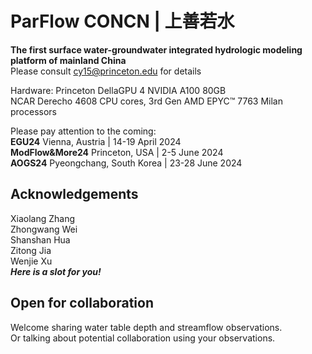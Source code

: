 # ParFlow CONCN | 上善若水  
**The first surface water-groundwater integrated hydrologic modeling platform of mainland China**  
Please consult cy15@princeton.edu for details  

Hardware:
Princeton DellaGPU 4 NVIDIA A100 80GB  
NCAR Derecho 4608 CPU cores, 3rd Gen AMD EPYC™ 7763 Milan processors

Please pay attention to the coming:  
**EGU24**  Vienna, Austria | 14-19 April 2024  
**ModFlow&More24**  Princeton, USA | 2-5 June 2024  
**AOGS24**  Pyeongchang, South Korea | 23-28 June 2024  
## Acknowledgements  
Xiaolang Zhang  
Zhongwang Wei  
Shanshan Hua  
Zitong Jia  
Wenjie Xu  
***Here is a slot for you!***
## Open for collaboration
Welcome sharing water table depth and streamflow observations.  
Or talking about potential collaboration using your observations.  

